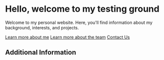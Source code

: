 # Hello, welcome to my testing ground

Welcome to my personal website. Here, you'll find information about my background, interests, and projects.

[Learn more about me](/about)
[Learn more about the team](/about/team])
[Contact Us](/about/contact)

## Additional Information


